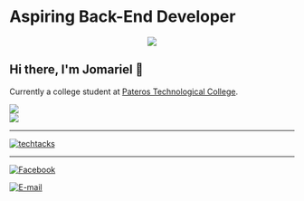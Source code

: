 # Aspiring Back-End Developer

<div align="center">
  <picture>
    <source srcset="https://media.giphy.com/media/Ws6T5PN7wHv3cY8xy8/giphy.gif" media="(prefers-color-scheme: dark)" />
    <img src="https://media.giphy.com/media/UtnxCnjWAOL1J6TNUR/giphy.gif" />
  </picture>
</div>

## Hi there, I'm Jomariel 👋

Currently a college student at [Pateros Technological College](https://www.facebook.com/ptc1993/).

<picture>
  <source srcset="https://github-readme-stats.vercel.app/api?username=jmrl23&count_private=false&theme=tokyonight" media="(prefers-color-scheme: dark)" />
  <img src="https://github-readme-stats.vercel.app/api?username=jmrl23&count_private=false" />
</picture>

<br />

<picture>
  <source srcset="https://github-readme-stats.vercel.app/api/top-langs/?username=jmrl23&layout=compact&theme=tokyonight&hide=html%2Cejs%2Ccss%2Cscss%2Cshell" media="(prefers-color-scheme: dark)" />
  <img src="https://github-readme-stats.vercel.app/api/top-langs/?username=jmrl23&layout=compact&hide=html%2Cejs%2Ccss%2Cscss%2Cshell" />
</picture>

---

[![techtacks](https://skillicons.dev/icons?i=typescript,react,tailwind,express,nest,prisma&theme=dark)](https://github.com/jmrl23)

---

[![Facebook](https://img.shields.io/badge/facebook-jmrl23-transparent?style=social&logo=facebook)](https://www.facebook.com/JmrL23)

[![E-mail](https://img.shields.io/badge/Email-gaiterajomariel@gmail.com-transparent?style=social&logo=gmail)](mailto:gaiterajomariel@gmail.com)
